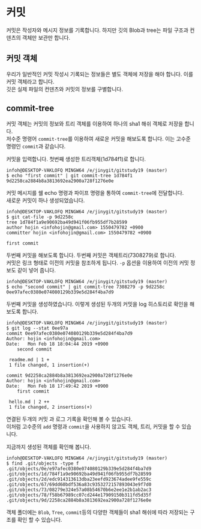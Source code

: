# 커밋
커밋은 작성자와 메시지 정보를 기록합니다. 하지만 깃의 Blob과 tree는 파일 구조과 컨덴츠의 객체만 보관만 합니다.

## 커밋 객체
우리가 일반적인 커밋 작성시 기록되는 정보들은 별도 객체에 저장을 해야 합니다. 이를 커밋 객체라고 합니다.  
깃은 실제 파일의 컨덴츠와 커밋의 정보를 구별합니다.

## commit-tree
커밋 객체는 커밋의 정보와 트리 객체를 이용하여 하나의 sha1 해쉬 객체로 저장을 합니다.  
저수준 명령어 `commit-tree`를 이용하여 새로운 커밋을 해보도록 합니다. 이는 고수준 명령인 `commit`과 같습니다.

커밋을 입력합니다. 첫번째 생성한 트리객체(1d784f1)로 합니다.

```
infoh@DESKTOP-VAKLOFQ MINGW64 /e/jinygit/gitstudy19 (master)
$ echo "first commit" | git commit-tree 1d784f1
9d2258ca2884b8a3813692ea2900a728f1276e0e
```

커밋 메시지를 쉘 echo 명령과 파이프 명령을 통하여 `commit-tree`에 전달합니다.  
새로운 커밋이 하나 생성되었습니다.

```
infoh@DESKTOP-VAKLOFQ MINGW64 /e/jinygit/gitstudy19 (master)
$ git cat-file -p 9d2258c
tree 1d784f1a9e90692ba49d941f06fb955df7b28599
author hojin <infohojin@gmail.com> 1550479782 +0900
committer hojin <infohojin@gmail.com> 1550479782 +0900

first commit
```

두번째 커밋을 해보도록 합니다. 두번째 커밋은 객체트리(7308279)로 합니다.  
커밋은 링크 형태로 이전의 커밋을 참조하게 됩니다. `-p` 옵션을 이용하여 이전의 커밋 정보도 같이 넣어 줍니다.

```
infoh@DESKTOP-VAKLOFQ MINGW64 /e/jinygit/gitstudy19 (master)
$ echo "second commit" | git commit-tree 7308279 -p 9d2258c
0ee97afec0380e074080129b339e5d284f4ba7d9
```

두번째 커밋을 생성하였습니다. 이렇게 생성된 두개의 커밋을 log 히스토리로 확인을 해보도록 합니다.
```
infoh@DESKTOP-VAKLOFQ MINGW64 /e/jinygit/gitstudy19 (master)
$ git log --stat 0ee97a
commit 0ee97afec0380e074080129b339e5d284f4ba7d9
Author: hojin <infohojin@gmail.com>
Date:   Mon Feb 18 18:04:44 2019 +0900
    second commit

 readme.md | 1 +
 1 file changed, 1 insertion(+)

commit 9d2258ca2884b8a3813692ea2900a728f1276e0e
Author: hojin <infohojin@gmail.com>
Date:   Mon Feb 18 17:49:42 2019 +0900
    first commit

 hello.md | 2 ++
 1 file changed, 2 insertions(+)
```

연결된 두개의 커밋 과 로그 기록을 확인해 볼 수 있습니다.  
이처럼 고수준의 `add` 명령과 `commit`을 사용하지 않고도 객체, 트리, 커밋을 할 수 있습니다.

지금까지 생성된 객체를 확인해 봅니다.
```
infoh@DESKTOP-VAKLOFQ MINGW64 /e/jinygit/gitstudy19 (master)
$ find .git/objects -type f
.git/objects/0e/e97afec0380e074080129b339e5d284f4ba7d9
.git/objects/1d/784f1a9e90692ba49d941f06fb955df7b28599
.git/objects/2d/edc914313613dba23eefd923674adee9fe559c
.git/objects/67/69dd60bdf536a83c9353272157893043e9f7d0
.git/objects/73/08279e324e57a08b54670b6e2ee1e2b1ab2ac3
.git/objects/78/f58b67989cc07cd244e17909150b311fd5d35f
.git/objects/9d/2258ca2884b8a3813692ea2900a728f1276e0e
```

객체 폴더에는 `Blob`, `Tree`, `commit`등의 다양한 객체들이 sha1 해쉬에 따라 저장되는 구조를 확인 할 수 있습니다.

